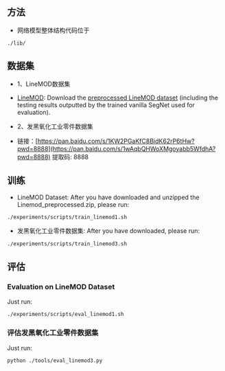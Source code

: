 ## 方法

* 网络模型整体结构代码位于
```	
./lib/
```


## 数据集
* 1、LineMOD数据集
* [LineMOD](http://campar.in.tum.de/Main/StefanHinterstoisser): Download the [preprocessed LineMOD dataset](https://drive.google.com/drive/folders/19ivHpaKm9dOrr12fzC8IDFczWRPFxho7) (including the testing results outputted by the trained vanilla SegNet used for evaluation).

* 2、发黑氧化工业零件数据集
* 链接：[https://pan.baidu.com/s/1KW2PGaKfC8BidK62rP6tHw?pwd=8888](https://pan.baidu.com/s/1wAqbQHWoXMgoyabb5WfdhA?pwd=8888) 提取码: 8888 


## 训练
* LineMOD Dataset:
	After you have downloaded and unzipped the Linemod_preprocessed.zip, please run:
```	
./experiments/scripts/train_linemod1.sh
```
* 发黑氧化工业零件数据集:
	After you have downloaded, please run:
```	
./experiments/scripts/train_linemod3.sh
```

## 评估

### Evaluation on LineMOD Dataset
Just run:
```
./experiments/scripts/eval_linemod1.sh
```

### 评估发黑氧化工业零件数据集
Just run:
```
python ./tools/eval_linemod3.py
```
